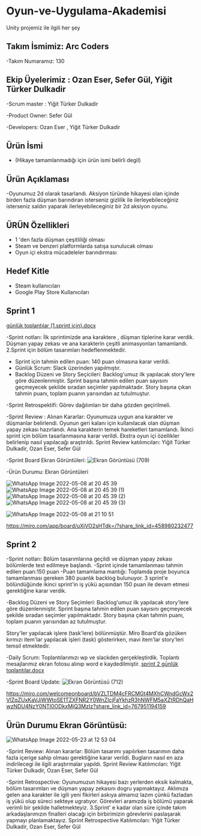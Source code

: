 # Oyun-ve-Uygulama-Akademisi
Unity projemiz ile ilgili her şey
## Takım İsmimiz: Arc Coders
-Takım Numaramız: 130
## Ekip Üyelerimiz :  Ozan Eser, Sefer Gül, Yiğit Türker Dulkadir

-Scrum master : Yiğit Türker Dulkadir

-Product Owner: Sefer Gül

-Developers: Ozan Eser , Yiğit Türker Dulkadir
  

## Ürün İsmi 

- (Hikaye tamamlanmadığı için ürün ismi belirli degil)

## Ürün Açıklaması

 -Oyunumuz 2d olarak tasarlandı. Aksiyon türünde hikayesi olan içinde birden fazla düşman barındıran isterseniz gizlilik ile ilerleyebileceğiniz isterseniz saldırı yaparak ilerleyebileceginiz bir 2d aksiyon oyunu.
 
 ## ÜRÜN Özellikleri 
 
 - 1 'den fazla düşman çeşitliliği olması
 - Steam ve benzeri platformlarda satışa sunulucak olması
 - Oyun içi ekstra mücadeleler barındırması

 ## Hedef Kitle
 
 - Steam kullanıcıları
 - Google Play Store Kullanıcıları 





 ## Sprint 1

[günlük toplantılar (1.sprint için).docx](https://github.com/yittudu/Oyun-ve-Uygulama-Akademisi/files/8647024/gunluk.toplantilar.1.sprint.icin.docx)

 -Sprint notları:
    İlk sprintimizde  ana karaktere , düşman tiplerine karar verdik.  Düşman  yapay zekası ve ana karakterin çeşitli animasyonları tamamlandı. 2.Sprint  için bölüm tasarımları hedeflenmektedir.
    
 - Sprint için tahmin edilen puan: 140 puan olmasına karar verildi.
 - Günlük Scrum:  Slack üzerinden yapılmıştır.
 - Backlog Düzeni ve Story Seçicileri: Backlog'umuz ilk yapılacak story'lere göre düzenlenmiştir. Sprint başına tahmin edilen puan sayısını geçmeyecek şekilde sıradan seçimler yapılmaktadır. Story başına çıkan tahmin puanı, toplam puanın yarısından az tutulmuştur.

-Sprint Retrospektifi:  Görev dağılımları bir daha gözden geçirilmeli.

-Sprint Review : Alınan Kararlar: Oyunumuza uygun ana karakter ve düşmanlar belirlendi. Oyunun geri kalanı için kullanılacak olan düşman yapay zekası hazırlandı. Ana karakterin temek hareketleri tamamlandı. İkinci sprint için bölüm tasarlanmasına karar verildi. Ekstra oyun içi özellikler belirlenip nasıl yapılacağı araştırıldı. Sprint Review katılımcıları: Yiğit Türker Dulkadir, Ozan Eser, Sefer Gül

-Sprint Board Ekran Görüntüleri:
![Ekran Görüntüsü (709)](https://user-images.githubusercontent.com/55927138/167309463-d257a8dc-84e4-47c4-81ad-ad9f78056a21.png)




-Ürün Durumu: Ekran Görüntüleri

![WhatsApp Image 2022-05-08 at 20 45 39](https://user-images.githubusercontent.com/55927138/167308854-3e1e5a9f-16c3-482b-bd4b-ae300cff0ee9.jpeg)
![WhatsApp Image 2022-05-08 at 20 45 39 (1)](https://user-images.githubusercontent.com/55927138/167308859-9b28ccd8-7e74-4742-9353-3284c7ddd2f7.jpeg)
![WhatsApp Image 2022-05-08 at 20 45 39 (2)](https://user-images.githubusercontent.com/55927138/167308865-4b777232-69d1-463d-ac5f-e828e1aff7f1.jpeg)
![WhatsApp Image 2022-05-08 at 20 45 39 (3)](https://user-images.githubusercontent.com/55927138/167308867-58dbda44-dc87-458e-b0db-5e602d422127.jpeg)

![WhatsApp Image 2022-05-08 at 21 10 51](https://user-images.githubusercontent.com/55927138/167309574-c88ddc38-e3bf-464f-a79f-c032d1f42fe6.jpeg)


https://miro.com/app/board/uXjVO2sHTdk=/?share_link_id=458980232477



## Sprint 2 

-Sprint notları: Bölüm tasarımlarına geçildi ve düşman yapay zekası bölümlerde test edilmeye başlandı.
-Sprint içinde tamamlanması tahmin edilen puan:150 puan
-Puan tamamlama mantığı: Toplamda proje boyunca tamamlanması gereken 380 puanlık backlog bulunuyor. 3 sprint'e bölündüğünde ikinci sprint'in iş yükü açısından 150 puan ile devam etmesi gerektiğine karar verdik.

-Backlog Düzeni ve Story Seçimleri: Backlog'umuz ilk yapılacak story'lere göre düzenlenmiştir. Sprint başına tahmin edilen puan sayısını geçmeyecek şekilde sıradan seçimler yapılmaktadır. Story başına çıkan tahmin puanı, toplam puanın yarısından az tutulmuştur.


Story'ler yapılacak işlere (task'lere) bölünmüştür. Miro Board'da gözüken kırmızı item'lar yapılacak işleri (task) gösterirken, mavi item'lar story'leri temsil etmektedir.

-Daily Scrum: Toplantılarımızı wp ve slackden gerçekleştirdik. Toplantı mesajlarımız ekran fotosu alınıp word e kaydedilmiştir.
[sprint 2 günlük toplantılar.docx](https://github.com/yittudu/Oyun-ve-Uygulama-Akademisi/files/8749334/sprint.2.gunluk.toplantilar.docx)

-Sprint Board Update: 
![Ekran Görüntüsü (712)](https://user-images.githubusercontent.com/55927138/169694128-6f39d806-fa33-4d3d-a9fd-685aa2e70838.png)

https://miro.com/welcomeonboard/bVZLTDM4cFRCMGt4MXhCWndGcWx2VlZqZUxKaVJiWWtoSE1TZXFNR2Y0WnZlcjFaYkhzR3hNWFM5aXZtRDhQaHwzNDU4NzY0NTI0ODkxMjQ3MzIz?share_link_id=767951194159


## Ürün Durumu Ekran Görüntüsü:
![WhatsApp Image 2022-05-23 at 12 53 04](https://user-images.githubusercontent.com/55927138/169863886-7cb84c46-b556-4a35-a9bf-18cf2f4b933f.jpeg)



-Sprint Review:  Alınan kararlar: Bölüm tasarımı yapılırken tasarımın daha fazla içerige sahip olması gerektiğine karar verildi. Bugların nasıl en aza indirilecegi ile ilgili araştırmalar yapıldı.
Sprint Review Katılımcıları: Yiğit Türker Dulkadir, Ozan Eser, Sefer Gül

-Sprint Retrospective: Oyunumuzun hikayesi bazı  yerlerden eksik kalmakta, bölüm tasarımları ve düşman yapay zekasını dogru yapmaktayız. Aklımıza gelen ana karakter ile igili yeni fikirleri askıya almamız lazım çünkü fazladan iş yükü olup süreci sekteye ugratıyor. Görevleri aramızda iş bölümü yaparak verimli bir şekilde halletmekteyiz. 3.Sprint' e kadar olan süre içinde takım arkadaşlarımızın finalleri olacağı için birbirimizin görevlerini paslaşarak yapmayı planlamaktayız.
Sprint Retrospective Katılımcıları: Yiğit Türker Dulkadir, Ozan Eser, Sefer Gül

